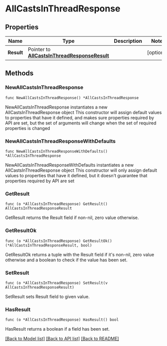# AllCastsInThreadResponse

## Properties

Name | Type | Description | Notes
------------ | ------------- | ------------- | -------------
**Result** | Pointer to [**AllCastsInThreadResponseResult**](AllCastsInThreadResponseResult.md) |  | [optional] 

## Methods

### NewAllCastsInThreadResponse

`func NewAllCastsInThreadResponse() *AllCastsInThreadResponse`

NewAllCastsInThreadResponse instantiates a new AllCastsInThreadResponse object
This constructor will assign default values to properties that have it defined,
and makes sure properties required by API are set, but the set of arguments
will change when the set of required properties is changed

### NewAllCastsInThreadResponseWithDefaults

`func NewAllCastsInThreadResponseWithDefaults() *AllCastsInThreadResponse`

NewAllCastsInThreadResponseWithDefaults instantiates a new AllCastsInThreadResponse object
This constructor will only assign default values to properties that have it defined,
but it doesn't guarantee that properties required by API are set

### GetResult

`func (o *AllCastsInThreadResponse) GetResult() AllCastsInThreadResponseResult`

GetResult returns the Result field if non-nil, zero value otherwise.

### GetResultOk

`func (o *AllCastsInThreadResponse) GetResultOk() (*AllCastsInThreadResponseResult, bool)`

GetResultOk returns a tuple with the Result field if it's non-nil, zero value otherwise
and a boolean to check if the value has been set.

### SetResult

`func (o *AllCastsInThreadResponse) SetResult(v AllCastsInThreadResponseResult)`

SetResult sets Result field to given value.

### HasResult

`func (o *AllCastsInThreadResponse) HasResult() bool`

HasResult returns a boolean if a field has been set.


[[Back to Model list]](../README.md#documentation-for-models) [[Back to API list]](../README.md#documentation-for-api-endpoints) [[Back to README]](../README.md)


